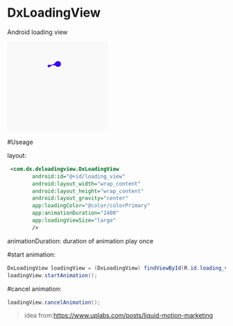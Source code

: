 # DxLoadingView

Android loading view


![image](art/loading_view.gif)

#Useage

layout:

```xml
 <com.dx.dxloadingview.DxLoadingView
        android:id="@+id/loading_view"
        android:layout_width="wrap_content"
        android:layout_height="wrap_content"
        android:layout_gravity="center"
        app:loadingColor="@color/colorPrimary"
        app:animationDuration="2400"
        app:loadingViewSize="large"
        />
```
animationDuration: duration of animation play once

#start animation:

```java
DxLoadingView loadingView = (DxLoadingView) findViewById(R.id.loading_view);
loadingView.startAnimation();
```

#cancel animation:

```java
loadingView.cancelAnimation();
```



>idea from:https://www.uplabs.com/posts/liquid-motion-marketing
